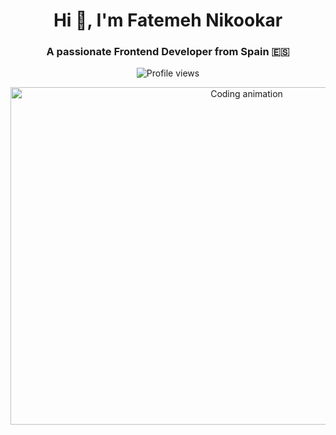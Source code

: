 <h1 align="center">Hi 👋, I'm Fatemeh Nikookar</h1>
<h3 align="center">A passionate Frontend Developer from Spain 🇪🇸</h3>

<p align="center">
  <img src="https://komarev.com/ghpvc/?username=nikmahla&label=Profile%20views&color=0e75b6&style=flat" alt="Profile views" />
</p>

<p align="center">
  <img src="https://camo.githubusercontent.com/463c32d1e70cad49eaca9910d19756cf28c2d733bdafab8bc54c3bb462791c64/68747470733a2f2f692e67697068792e636f6d2f6d656469612f76312e59326c6b505463354d4749334e6a45786433683063574e6c636e686c623264694d4749344f484533616e6c6c596d5532646a647761335a686357707359577472596e6b344e695a6c634431324d563970626e526c636d35686246396e61575a66596e6c666157516d593351395a772f444937363876336d505a7a6a4d65785a31762f67697068792e676966" 
       alt="Coding animation" width="740" height="540"/>
</p>
